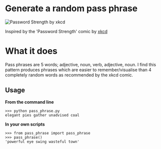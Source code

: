 # Generate a random pass phrase

![Password Strength by xkcd](http://imgs.xkcd.com/comics/password_strength.png)

Inspired by the 'Password Strength' comic by [xkcd](http://xkcd.com/936/)

# What it does

Pass phrases are 5 words; adjective, noun, verb, adjective, noun. I find this pattern produces 
phrases which are easier to remember/visualise than 4 completely random words as recommended by the xkcd comic. 

## Usage

**From the command line**

    >>> python pass_phrase.py
    elegant pies gather unadvised coal

**In your own scripts**

    >>> from pass_phrase import pass_phrase
    >>> pass_phrase()
    'powerful eye swing wasteful town'